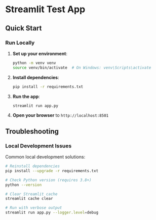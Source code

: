 # Streamlit Test App

## Quick Start

### Run Locally

1. **Set up your environment**:
   ```bash
   python -m venv venv
   source venv/bin/activate  # On Windows: venv\Scripts\activate
   ```

2. **Install dependencies**:
   ```bash
   pip install -r requirements.txt
   ```

3. **Run the app**:
   ```bash
   streamlit run app.py
   ```

4. **Open your browser** to `http://localhost:8501`


## Troubleshooting

### Local Development Issues

Common local development solutions:

```bash
# Reinstall dependencies
pip install --upgrade -r requirements.txt

# Check Python version (requires 3.8+)
python --version

# Clear Streamlit cache
streamlit cache clear

# Run with verbose output
streamlit run app.py --logger.level=debug
```



